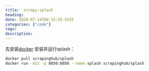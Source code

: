 ```yaml
---
title:  scrapy-splash
heading:
date: 2020-07-24T06:35:35.553Z
categories: ["code"]
tags: 
description: 
---
```


先安装[docker](http://sxy91.com/posts/docker) 
安装并运行splash：  
```bash
docker pull scrapinghub/splash
docker run -dit -p 8050:8050 --name splash scrapinghub/splash
```

